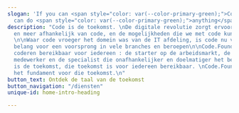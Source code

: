 ```yaml
---
slogan: 'If you can <span style="color: var(--color-primary-green);">Code</span> you
  can do <span style="color: var(--color-primary-green);">anything</span>'
description: "Code is de toekomst. \nDe digitale revolutie zorgt ervoor dat we meer
  en meer afhankelijk van code, en de mogelijkheden die we met code kunnen creëren.
  \n\nWaar code vroeger het domein was van de IT afdeling, is code nu van essentieel
  belang voor een voorsprong in vele branches en beroepen\n\nCode.Founders_ maakt
  coderen bereikbaar voor iedereen : de starter op de arbeidsmarkt, de omscholende
  medewerker en de specialist die onafhankelijker en doelmatiger het beroep wil uitoefenen.\n\nCode
  is de toekomst, die toekomst is voor iedereen bereikbaar. \nCode.Founders_ legt
  het fundament voor die toekomst.\n"
button_text: Ontdek de taal van de toekomst
button_navigation: "/diensten"
unique-id: home-intro-heading

---
```

